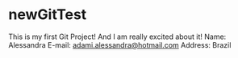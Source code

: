 # newGitTest
This is my first Git Project!
And I am really excited about it!
Name: Alessandra
E-mail: adami.alessandra@hotmail.com
Address: Brazil